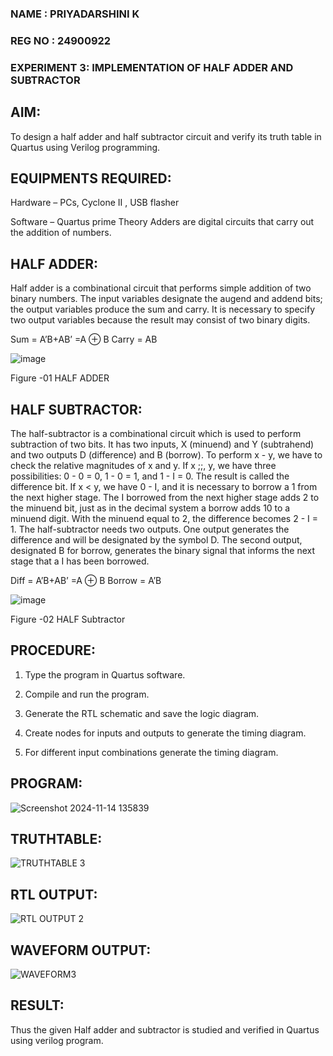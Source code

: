 ###  NAME : PRIYADARSHINI K
### REG NO : 24900922
### EXPERIMENT 3: IMPLEMENTATION OF HALF ADDER AND SUBTRACTOR

## AIM:

To design a half adder and half subtractor circuit and verify its truth table in Quartus using Verilog programming.

## EQUIPMENTS REQUIRED:

Hardware – PCs, Cyclone II , USB flasher 

Software – Quartus prime Theory Adders are digital circuits that carry out the addition of numbers.

## HALF ADDER:

Half adder is a combinational circuit that performs simple addition of two binary numbers. The input variables designate the augend and addend bits; the output variables produce the sum and carry. It is necessary to specify two output variables because the result may consist of two binary digits.

Sum = A’B+AB’ =A ⊕ B Carry = AB

![image](https://github.com/naavaneetha/HALF_ADDER_SUBTRACTOR/assets/154305477/bd4a0b2c-cdbc-4184-ab08-81578f121e1f)

Figure -01 HALF ADDER

## HALF SUBTRACTOR:

The half-subtractor is a combinational circuit which is used to perform subtraction of two bits. It has two inputs, X (minuend) and Y (subtrahend) and two outputs D (difference) and B (borrow). To perform x - y, we have to check the relative magnitudes of x and y. If x ;;, y, we have three possibilities: 0 - 0 = 0, 1 - 0 = 1, and 1 - I = 0. The result is called the difference bit. If x < y, we have 0 - I, and it is necessary to borrow a 1 from the next higher stage. The I borrowed from the next higher stage adds 2 to the minuend bit, just as in the decimal system a borrow adds 10 to a minuend digit. With the minuend equal to 2, the difference becomes 2 - I = 1. The half-subtractor needs two outputs. One output generates the difference and will be designated by the symbol D. The second output, designated B for borrow, generates the binary signal that informs the next stage that a I has been borrowed. 

Diff = A’B+AB’ =A ⊕ B
Borrow = A’B

 ![image](https://github.com/naavaneetha/HALF_ADDER_SUBTRACTOR/assets/154305477/d76b099c-513f-4e7c-843a-e2fd028a531a)

Figure -02 HALF Subtractor

## PROCEDURE:

1.	Type the program in Quartus software.

2.	Compile and run the program.

3.	Generate the RTL schematic and save the logic diagram.

4.	Create nodes for inputs and outputs to generate the timing diagram.

5.	For different input combinations generate the timing diagram.


## PROGRAM:
![Screenshot 2024-11-14 135839](https://github.com/user-attachments/assets/9294bcd5-6626-4914-b3eb-664c4a034f0b)

## TRUTHTABLE:
![TRUTHTABLE 3](https://github.com/user-attachments/assets/72d7e150-2a6e-4e3e-a90e-ed4b9e5c96ea)

## RTL OUTPUT:
![RTL OUTPUT 2](https://github.com/user-attachments/assets/65735c59-956e-4755-ba25-4417c3e9ab0b)

## WAVEFORM OUTPUT:
![WAVEFORM3](https://github.com/user-attachments/assets/ae80f65a-6ec0-425a-81d9-c49268a8ffcc)

## RESULT:
 Thus the given Half adder and subtractor is studied and verified in Quartus using verilog program.










